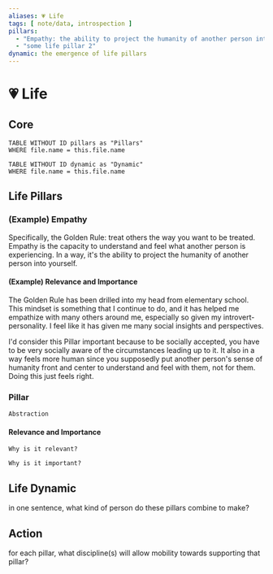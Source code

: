 ```yaml
---
aliases: 💗 Life
tags: [ note/data, introspection ]
pillars:
  - "Empathy: the ability to project the humanity of another person into yourself"
  - "some life pillar 2"
dynamic: the emergence of life pillars
---
```

# 💗 Life
## Core
```dataview
TABLE WITHOUT ID pillars as "Pillars"
WHERE file.name = this.file.name
```
```dataview
TABLE WITHOUT ID dynamic as "Dynamic"
WHERE file.name = this.file.name
```

## Life Pillars
### (Example) Empathy
Specifically, the Golden Rule: treat others the way you want to be treated. Empathy is the capacity to understand and feel what another person is experiencing. In a way, it's the ability to project the humanity of another person into yourself. 

#### (Example) Relevance and Importance
The Golden Rule has been drilled into my head from elementary school. This mindset is something that I continue to do, and it has helped me empathize with many others around me, especially so given my introvert-personality. I feel like it has given me many social insights and perspectives.

I'd consider this Pillar important because to be socially accepted, you have to be very socially aware of the circumstances leading up to it. It also in a way feels more human since you supposedly put another person's sense of humanity front and center to understand and feel with them, not for them. Doing this just feels right.

### Pillar
`Abstraction`

#### Relevance and Importance
`Why is it relevant?`

`Why is it important?`

## Life Dynamic
in one sentence, what kind of person do these pillars combine to make?

## Action
for each pillar, what discipline(s) will allow mobility towards supporting that pillar?


